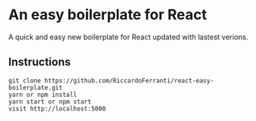 # An easy boilerplate for React

A quick and easy new boilerplate for React updated with lastest verions.

## Instructions
```
git clone https://github.com/RiccardoFerranti/react-easy-boilerplate.git
yarn or npm install
yarn start or npm start
visit http://localhost:5000
```